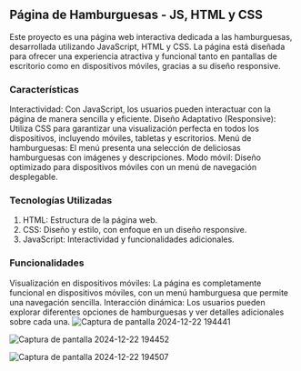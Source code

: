 ## Página de Hamburguesas - JS, HTML y CSS
Este proyecto es una página web interactiva dedicada a las hamburguesas, desarrollada utilizando JavaScript, HTML y CSS. La página está diseñada para ofrecer una experiencia atractiva y funcional tanto en pantallas de escritorio como en dispositivos móviles, gracias a su diseño responsive.

### Características
Interactividad: Con JavaScript, los usuarios pueden interactuar con la página de manera sencilla y eficiente.
Diseño Adaptativo (Responsive): Utiliza CSS para garantizar una visualización perfecta en todos los dispositivos, incluyendo móviles, tabletas y escritorios.
Menú de hamburguesas: El menú presenta una selección de deliciosas hamburguesas con imágenes y descripciones.
Modo móvil: Diseño optimizado para dispositivos móviles con un menú de navegación desplegable.
### Tecnologías Utilizadas
1. HTML: Estructura de la página web.
2. CSS: Diseño y estilo, con enfoque en un diseño responsive.
3. JavaScript: Interactividad y funcionalidades adicionales.
### Funcionalidades
Visualización en dispositivos móviles: La página es completamente funcional en dispositivos móviles, con un menú hamburguesa que permite una navegación sencilla.
Interacción dinámica: Los usuarios pueden explorar diferentes opciones de hamburguesas y ver detalles adicionales sobre cada una.
![Captura de pantalla 2024-12-22 194441](https://github.com/user-attachments/assets/8c4c382f-e249-4c48-9d52-c71163260e43)

![Captura de pantalla 2024-12-22 194452](https://github.com/user-attachments/assets/d54b3898-37c6-4bb5-af18-32ee3e36bfdc)

![Captura de pantalla 2024-12-22 194507](https://github.com/user-attachments/assets/f8abe5c4-4370-4c0b-b7fa-c90a683bc911)
